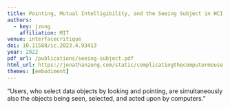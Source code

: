 ```yaml
---
title: Pointing, Mutual Intelligibility, and the Seeing Subject in HCI
authors:
  - key: jzong
    affiliation: MIT
venue: interfacecritique
doi: 10.11588/ic.2023.4.93413
year: 2022
pdf_url: /publications/seeing-subject.pdf
html_url: https://jonathanzong.com/static/complicatingthecomputermouse.net/cmc-article-1.html
themes: [embodiment]
---
```


“Users, who select data objects by looking and pointing, are
simultaneously also the objects being seen, selected,
and acted upon by computers.”
